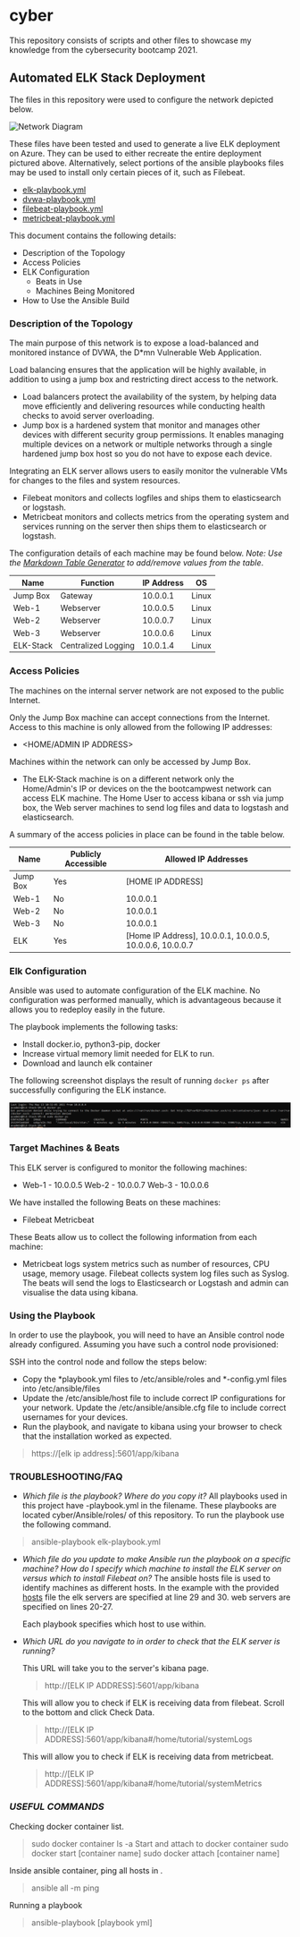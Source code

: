 # cyber
This repository consists of scripts and other files to showcase my knowledge from the cybersecurity bootcamp 2021.


## Automated ELK Stack Deployment

The files in this repository were used to configure the network depicted below.

![Network Diagram](https://github.com/nlsaw/cyber/blob/main/Diagrams/Network%20Diagram.png "Network Diagram")

These files have been tested and used to generate a live ELK deployment on Azure. They can be used to either recreate the entire deployment pictured above. Alternatively, select portions of the ansible playbooks files may be used to install only certain pieces of it, such as Filebeat.

  - [elk-playbook.yml](./Ansible/Roles/elk-playbook.yml)
  - [dvwa-playbook.yml](./Ansible/Roles/dvwa-playbook.yml)
  - [filebeat-playbook.yml](./Ansible/Roles/filebeat-playbook.yml)
  - [metricbeat-playbook.yml](./Ansible/Roles/metricbeat-playbook.yml)

This document contains the following details:
- Description of the Topology
- Access Policies
- ELK Configuration
  - Beats in Use
  - Machines Being Monitored
- How to Use the Ansible Build


### Description of the Topology

The main purpose of this network is to expose a load-balanced and monitored instance of DVWA, the D*mn Vulnerable Web Application.

Load balancing ensures that the application will be highly available, in addition to using a jump box and restricting direct access to the network.
- Load balancers protect the availability of the system, by helping data move efficiently and delivering resources while conducting health checks to avoid server overloading.
- Jump box is a hardened system that monitor and manages other devices with different security group permissions. It enables managing multiple devices on a network or multiple networks through a single hardened jump box host so you do not have to expose each device.

Integrating an ELK server allows users to easily monitor the vulnerable VMs for changes to the files and system resources.
- Filebeat monitors and collects logfiles and ships them to elasticsearch or logstash.
- Metricbeat monitors and collects metrics from the operating system and services running on the server then ships them to elasticsearch or logstash.

The configuration details of each machine may be found below.
_Note: Use the [Markdown Table Generator](http://www.tablesgenerator.com/markdown_tables) to add/remove values from the table_.

| Name      | Function            | IP Address | OS    |
|-----------|---------------------|------------|-------|
| Jump Box  | Gateway             | 10.0.0.1   | Linux |
| Web-1     | Webserver           | 10.0.0.5   | Linux |
| Web-2     | Webserver           | 10.0.0.7   | Linux |
| Web-3     | Webserver           | 10.0.0.6   | Linux |
| ELK-Stack | Centralized Logging | 10.0.1.4   | Linux |

### Access Policies

The machines on the internal server network are not exposed to the public Internet. 

Only the Jump Box machine can accept connections from the Internet. Access to this machine is only allowed from the following IP addresses:
- <HOME/ADMIN IP ADDRESS>

Machines within the network can only be accessed by Jump Box.
- The ELK-Stack machine is on a different network only the Home/Admin's IP or devices on the the bootcampwest network can access ELK machine. The Home User to access kibana or ssh via jump box, the Web server machines to send log files and data to logstash and elasticsearch.

A summary of the access policies in place can be found in the table below.

| Name     | Publicly Accessible | Allowed IP Addresses                                      |
|----------|---------------------|-----------------------------------------------------------|
| Jump Box | Yes                 | [HOME IP ADDRESS]                                         |
| Web-1    | No                  | 10.0.0.1                                                  |
| Web-2    | No                  | 10.0.0.1                                                  |
| Web-3    | No                  | 10.0.0.1                                                  |
| ELK      | Yes                 | [Home IP Address], 10.0.0.1, 10.0.0.5, 10.0.0.6, 10.0.0.7 |
  

### Elk Configuration

Ansible was used to automate configuration of the ELK machine. No configuration was performed manually, which is advantageous because it allows you to redeploy easily in the future.

The playbook implements the following tasks:
- Install docker.io, python3-pip, docker
- Increase virtual memory limit needed for ELK to run.
- Download and launch elk container

The following screenshot displays the result of running `docker ps` after successfully configuring the ELK instance.

![docker ps output](./Images/docker_ps_output.PNG)

### Target Machines & Beats
This ELK server is configured to monitor the following machines:
- Web-1 - 10.0.0.5
  Web-2 - 10.0.0.7
  Web-3 - 10.0.0.6

We have installed the following Beats on these machines:
- Filebeat
  Metricbeat

These Beats allow us to collect the following information from each machine:
- Metricbeat logs system metrics such as number of resources, CPU usage, memory usage.
  Filebeat collects system log files such as Syslog.
  The beats will send the logs to Elasticsearch or Logstash and admin can visualise the data using kibana.

### Using the Playbook
In order to use the playbook, you will need to have an Ansible control node already configured. Assuming you have such a control node provisioned: 

SSH into the control node and follow the steps below:
- Copy the *playbook.yml files to /etc/ansible/roles and *-config.yml files into /etc/ansible/files
- Update the /etc/ansible/host file to include correct IP configurations for your network. Update the /etc/ansible/ansible.cfg file to include correct usernames for your devices.
- Run the playbook, and navigate to kibana using your browser to check that the installation worked as expected.
> https://[elk ip address]:5601/app/kibana

### TROUBLESHOOTING/FAQ
- _Which file is the playbook? Where do you copy it?_
  All playbooks used in this project have -playbook.yml in the filename. These playbooks are located cyber/Ansible/roles/ of this repository.
  To run the playbook use the following command.
> ansible-playbook elk-playbook.yml
  
- _Which file do you update to make Ansible run the playbook on a specific machine? How do I specify which machine to install the ELK server on versus which to install Filebeat on?_
  The ansible hosts file is used to identify machines as different hosts. In the example with the provided
  [hosts](./Ansible/Hosts) file the elk servers are specified at line 29 and 30.
  web servers are specified on lines 20-27.
  
  Each playbook specifies which host to use within.
  
- _Which URL do you navigate to in order to check that the ELK server is running?_
  
  This URL will take you to the server's kibana page.
  > http://[ELK IP ADDRESS]:5601/app/kibana
  
  This will allow you to check if ELK is receiving data from filebeat. Scroll to the bottom and click Check Data.
  > http://[ELK IP ADDRESS]:5601/app/kibana#/home/tutorial/systemLogs
  
  This will allow you to check if ELK is receiving data from metricbeat.
  > http://[ELK IP ADDRESS]:5601/app/kibana#/home/tutorial/systemMetrics
  
  
### _USEFUL COMMANDS_
  
 Checking docker container list.
  > sudo docker container ls -a
 Start and attach to docker container
  > sudo docker start [container name]
  > sudo docker attach [container name]
 
 Inside ansible container, ping all hosts in .
  > ansible all -m ping
  
 Running a playbook
  > ansible-playbook [playbook yml]
  
  
